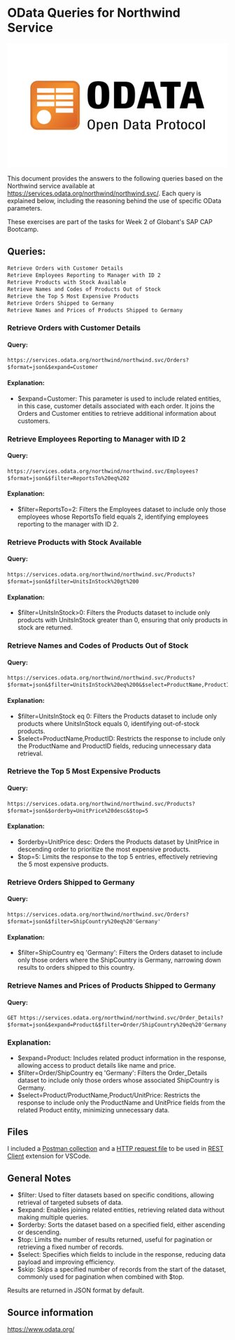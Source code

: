 # OData Queries for Northwind Service

 <img src="odata-logo.jpg" alt="Logo"/>

This document provides the answers to the following queries based on the Northwind service available at https://services.odata.org/northwind/northwind.svc/. Each query is explained below, including the reasoning behind the use of specific OData parameters.

These exercises are part of the tasks for Week 2 of Globant's SAP CAP Bootcamp.

## Queries:

    Retrieve Orders with Customer Details
    Retrieve Employees Reporting to Manager with ID 2
    Retrieve Products with Stock Available
    Retrieve Names and Codes of Products Out of Stock
    Retrieve the Top 5 Most Expensive Products
    Retrieve Orders Shipped to Germany
    Retrieve Names and Prices of Products Shipped to Germany

### Retrieve Orders with Customer Details

#### Query:

    https://services.odata.org/northwind/northwind.svc/Orders?$format=json&$expand=Customer

#### Explanation:

- $expand=Customer: This parameter is used to include related entities, in this case, customer details associated with each order. It joins the Orders and Customer entities to retrieve additional information about customers.

### Retrieve Employees Reporting to Manager with ID 2

#### Query:

    https://services.odata.org/northwind/northwind.svc/Employees?$format=json&$filter=ReportsTo%20eq%202


#### Explanation:

- $filter=ReportsTo=2: Filters the Employees dataset to include only those employees whose ReportsTo field equals 2, identifying employees reporting to the manager with ID 2.

### Retrieve Products with Stock Available

#### Query:

    https://services.odata.org/northwind/northwind.svc/Products?$format=json&$filter=UnitsInStock%20gt%200 


#### Explanation:

 - $filter=UnitsInStock>0: Filters the Products dataset to include only products with UnitsInStock greater than 0, ensuring that only products in stock are returned.

### Retrieve Names and Codes of Products Out of Stock

#### Query:

    https://services.odata.org/northwind/northwind.svc/Products?$format=json&$filter=UnitsInStock%20eq%200&$select=ProductName,ProductID


#### Explanation:

- $filter=UnitsInStock eq 0: Filters the Products dataset to include only products where UnitsInStock equals 0, identifying out-of-stock products.
- $select=ProductName,ProductID: Restricts the response to include only the ProductName and ProductID fields, reducing unnecessary data retrieval.

### Retrieve the Top 5 Most Expensive Products

#### Query:

    https://services.odata.org/northwind/northwind.svc/Products?$format=json&$orderby=UnitPrice%20desc&$top=5


#### Explanation:

- $orderby=UnitPrice desc: Orders the Products dataset by UnitPrice in descending order to prioritize the most expensive products.
- $top=5: Limits the response to the top 5 entries, effectively retrieving the 5 most expensive products.

### Retrieve Orders Shipped to Germany

#### Query:

    https://services.odata.org/northwind/northwind.svc/Orders?$format=json&$filter=ShipCountry%20eq%20'Germany'


#### Explanation:

- $filter=ShipCountry eq 'Germany': Filters the Orders dataset to include only those orders where the ShipCountry is Germany, narrowing down results to orders shipped to this country.

### Retrieve Names and Prices of Products Shipped to Germany

#### Query:

    GET https://services.odata.org/northwind/northwind.svc/Order_Details?$format=json&$expand=Product&$filter=Order/ShipCountry%20eq%20'Germany'&$select=Product/ProductName,Product/UnitPrice


### Explanation:

- $expand=Product: Includes related product information in the response, allowing access to product details like name and price.
- $filter=Order/ShipCountry eq 'Germany': Filters the Order_Details dataset to include only those orders whose associated ShipCountry is Germany.
- $select=Product/ProductName,Product/UnitPrice: Restricts the response to include only the ProductName and UnitPrice fields from the related Product entity, minimizing unnecessary data.

## Files

I included a [Postman collection](Requests.postman_collection.json) and a [HTTP request file](requests.http) to be used in [REST Client](https://marketplace.visualstudio.com/items?itemName=humao.rest-client) extension for VSCode.

## General Notes

- $filter: Used to filter datasets based on specific conditions, allowing retrieval of targeted subsets of data.
- $expand: Enables joining related entities, retrieving related data without making multiple queries.
- $orderby: Sorts the dataset based on a specified field, either ascending or descending.
- $top: Limits the number of results returned, useful for pagination or retrieving a fixed number of records.
- $select: Specifies which fields to include in the response, reducing data payload and improving efficiency.
- $skip: Skips a specified number of records from the start of the dataset, commonly used for pagination when combined with $top.

Results are returned in JSON format by default.

## Source information

https://www.odata.org/